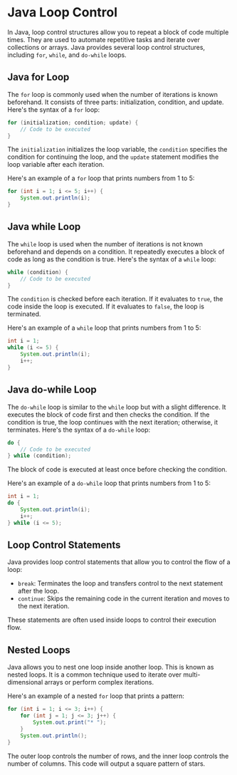 # Java Loop Control

In Java, loop control structures allow you to repeat a block of code multiple times. They are used to automate repetitive tasks and iterate over collections or arrays. Java provides several loop control structures, including `for`, `while`, and `do-while` loops.

## Java for Loop

The `for` loop is commonly used when the number of iterations is known beforehand. It consists of three parts: initialization, condition, and update. Here's the syntax of a `for` loop:

```java
for (initialization; condition; update) {
    // Code to be executed
}
```

The `initialization` initializes the loop variable, the `condition` specifies the condition for continuing the loop, and the `update` statement modifies the loop variable after each iteration.

Here's an example of a `for` loop that prints numbers from 1 to 5:

```java
for (int i = 1; i <= 5; i++) {
    System.out.println(i);
}
```

## Java while Loop

The `while` loop is used when the number of iterations is not known beforehand and depends on a condition. It repeatedly executes a block of code as long as the condition is true. Here's the syntax of a `while` loop:

```java
while (condition) {
    // Code to be executed
}
```

The `condition` is checked before each iteration. If it evaluates to `true`, the code inside the loop is executed. If it evaluates to `false`, the loop is terminated.

Here's an example of a `while` loop that prints numbers from 1 to 5:

```java
int i = 1;
while (i <= 5) {
    System.out.println(i);
    i++;
}
```

## Java do-while Loop

The `do-while` loop is similar to the `while` loop but with a slight difference. It executes the block of code first and then checks the condition. If the condition is true, the loop continues with the next iteration; otherwise, it terminates. Here's the syntax of a `do-while` loop:

```java
do {
    // Code to be executed
} while (condition);
```

The block of code is executed at least once before checking the condition.

Here's an example of a `do-while` loop that prints numbers from 1 to 5:

```java
int i = 1;
do {
    System.out.println(i);
    i++;
} while (i <= 5);
```

## Loop Control Statements

Java provides loop control statements that allow you to control the flow of a loop:

- `break`: Terminates the loop and transfers control to the next statement after the loop.
- `continue`: Skips the remaining code in the current iteration and moves to the next iteration.

These statements are often used inside loops to control their execution flow.

## Nested Loops

Java allows you to nest one loop inside another loop. This is known as nested loops. It is a common technique used to iterate over multi-dimensional arrays or perform complex iterations.

Here's an example of a nested `for` loop that prints a pattern:

```java
for (int i = 1; i <= 3; i++) {
    for (int j = 1; j <= 3; j++) {
        System.out.print("* ");
    }
    System.out.println();
}
```

The outer loop controls the number of rows, and the inner loop controls the number of columns. This code will output a square pattern of stars.

